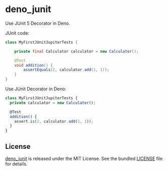 # deno_junit

Use JUnit 5 Decorator in Deno.

JUnit code:

```java
class MyFirstJUnitJupiterTests {

    private final Calculator calculator = new Calculator();

    @Test
    void addition() {
        assertEquals(2, calculator.add(1, 1));
    }
}
```

Use JUnit Decorator in Deno:

```ts
class MyFirstJUnitJupiterTests {
  private calculator = new Calculator();

  @Test
  addition() {
    assert.is(2, calculator.add(1, 1));
  }
}
```

## License

[deno_junit](https://github.com/justjavac/deno_junit) is released under the MIT
License. See the bundled [LICENSE](./LICENSE) file for details.
